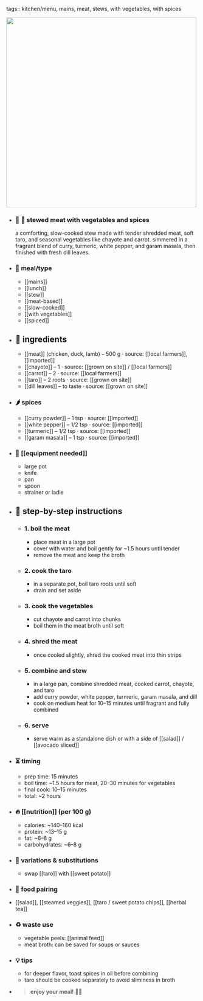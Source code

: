 tags:: kitchen/menu, mains, meat, stews, with vegetables, with spices

<img src="https://peach-geographical-bat-397.mypinata.cloud/ipfs/bafybeifpwtxfx3h5xqtnobp633df7ugk27kjhvwkms3ggadds5cnhypede" style="width:500px; height:auto;" />

- ### 🧾 🥘 stewed meat with vegetables and spices  
  a comforting, slow-cooked stew made with tender shredded meat, soft taro, and seasonal vegetables like chayote and carrot. simmered in a fragrant blend of curry, turmeric, white pepper, and garam masala, then finished with fresh dill leaves.
- ### 🍴 meal/type
	- [[mains]]
	- [[lunch]]
	- [[stew]]
	- [[meat-based]]
	- [[slow-cooked]]
	- [[with vegetables]]
	- [[spiced]]
- ## 🍃 ingredients
	- [[meat]] (chicken, duck, lamb) – 500 g · source: [[local farmers]], [[imported]]
	- [[chayote]] – 1 · source: [[grown on site]] / [[local farmers]]
	- [[carrot]] – 2 · source: [[local farmers]]
	- [[taro]] – 2 roots · source: [[grown on site]]
	- [[dill leaves]] – to taste · source: [[grown on site]]
- ### 🌶️ spices
	- [[curry powder]] – 1 tsp · source: [[imported]]
	- [[white pepper]] – 1/2 tsp · source: [[imported]]
	- [[turmeric]] – 1/2 tsp · source: [[imported]]
	- [[garam masala]] – 1 tsp · source: [[imported]]
- ### 🔧 [[equipment needed]]
	- large pot
	- knife
	- pan
	- spoon
	- strainer or ladle
- ## 📝 step-by-step instructions
	- ### 1. boil the meat
		- place meat in a large pot
		- cover with water and boil gently for ~1.5 hours until tender
		- remove the meat and keep the broth
	- ### 2. cook the taro
		- in a separate pot, boil taro roots until soft
		- drain and set aside
	- ### 3. cook the vegetables
		- cut chayote and carrot into chunks
		- boil them in the meat broth until soft
	- ### 4. shred the meat
		- once cooled slightly, shred the cooked meat into thin strips
	- ### 5. combine and stew
		- in a large pan, combine shredded meat, cooked carrot, chayote, and taro
		- add curry powder, white pepper, turmeric, garam masala, and dill
		- cook on medium heat for 10–15 minutes until fragrant and fully combined
	- ### 6. serve
		- serve warm as a standalone dish or with a side of [[salad]] / [[avocado sliced]]
- ### ⏳ timing
	- prep time: 15 minutes
	- boil time: ~1.5 hours for meat, 20–30 minutes for vegetables
	- final cook: 10–15 minutes
	- total: ~2 hours
- ### 🔥 [[nutrition]] (per 100 g)
	- calories: ~140–160 kcal
	- protein: ~13–15 g
	- fat: ~6–8 g
	- carbohydrates: ~6–8 g
- ### 🧪 variations & substitutions
	- swap [[taro]] with [[sweet potato]]
- ### 🧭 food pairing
- [[salad]], [[steamed veggies]], [[taro / sweet potato chips]], [[herbal tea]]
- ### ♻️ waste use
	- vegetable peels: [[animal feed]]
	- meat broth: can be saved for soups or sauces
- ### 💡 tips
	- for deeper flavor, toast spices in oil before combining
	- taro should be cooked separately to avoid sliminess in broth
- >**enjoy your meal!** 🥘🌿